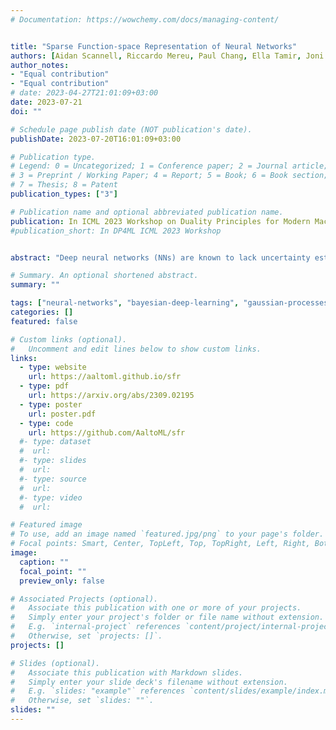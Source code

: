 ```yaml
---
# Documentation: https://wowchemy.com/docs/managing-content/


title: "Sparse Function-space Representation of Neural Networks"
authors: [Aidan Scannell, Riccardo Mereu, Paul Chang, Ella Tamir, Joni Pajarinen, Arno Solin]
author_notes:
- "Equal contribution"
- "Equal contribution"
# date: 2023-04-27T21:01:09+03:00
date: 2023-07-21
doi: ""

# Schedule page publish date (NOT publication's date).
publishDate: 2023-07-20T16:01:09+03:00

# Publication type.
# Legend: 0 = Uncategorized; 1 = Conference paper; 2 = Journal article;
# 3 = Preprint / Working Paper; 4 = Report; 5 = Book; 6 = Book section;
# 7 = Thesis; 8 = Patent
publication_types: ["3"]

# Publication name and optional abbreviated publication name.
publication: In ICML 2023 Workshop on Duality Principles for Modern Machine Learning
#publication_short: In DP4ML ICML 2023 Workshop


abstract: "Deep neural networks (NNs) are known to lack uncertainty estimates and struggle to incorporate new data. We present a method that mitigates these issues by converting NNs from weight space to function space, via a dual parameterization. Importantly, the dual parameterization enables us to formulate a sparse representation that captures information from the entire data set. This offers a compact and principled way of capturing uncertainty and enables us to incorporate new data without retraining whilst retaining predictive performance. We provide proof-of-concept demonstrations with the proposed approach for quantifying uncertainty in supervised learning on UCI benchmark tasks."

# Summary. An optional shortened abstract.
summary: ""

tags: ["neural-networks", "bayesian-deep-learning", "gaussian-processes", "bayesian-inference", "machine-learning", "approximate-inference"]
categories: []
featured: false

# Custom links (optional).
#   Uncomment and edit lines below to show custom links.
links:
  - type: website
    url: https://aaltoml.github.io/sfr
  - type: pdf
    url: https://arxiv.org/abs/2309.02195
  - type: poster
    url: poster.pdf
  - type: code
    url: https://github.com/AaltoML/sfr
  #- type: dataset
  #  url: 
  #- type: slides
  #  url: 
  #- type: source
  #  url: 
  #- type: video
  #  url:

# Featured image
# To use, add an image named `featured.jpg/png` to your page's folder. 
# Focal points: Smart, Center, TopLeft, Top, TopRight, Left, Right, BottomLeft, Bottom, BottomRight.
image:
  caption: ""
  focal_point: ""
  preview_only: false

# Associated Projects (optional).
#   Associate this publication with one or more of your projects.
#   Simply enter your project's folder or file name without extension.
#   E.g. `internal-project` references `content/project/internal-project/index.md`.
#   Otherwise, set `projects: []`.
projects: []

# Slides (optional).
#   Associate this publication with Markdown slides.
#   Simply enter your slide deck's filename without extension.
#   E.g. `slides: "example"` references `content/slides/example/index.md`.
#   Otherwise, set `slides: ""`.
slides: ""
---
```

